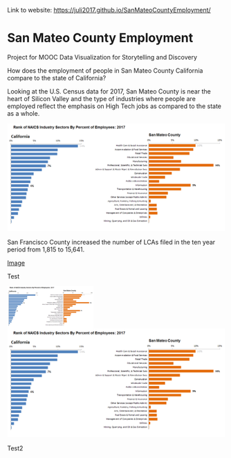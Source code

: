 Link to website: https://juli2017.github.io/SanMateoCountyEmployment/


# San Mateo County Employment
Project for MOOC Data Visualization for Storytelling and Discovery

How does the employment of people in San Mateo County California compare to the state of California?

Looking at the U.S. Census data for 2017, San Mateo County is near the heart of Silicon Valley and the type of industries where people are employed reflect the emphasis on High Tech jobs as compared to the state as a whole.


<img src="https://github.com/Juli2017/SanMateoCountyEmployment/blob/master/img/CompareOrderSectorsCASMC%25.png" />  

San Francisco County increased the number of LCAs filed in the ten year period from 1,815 to 15,641. 

[Image](https://github.com/Juli2017/SanMateoCountyEmployment/blob/master/img/CompareOrderSectorsCASMC%25.png?raw=true)

Test

<img align="left" src="img/CompareOrderSectorsCASMC%25.png" width=200 > ![](img/CompareOrderSectorsCASMC%25.png)  

Test2
